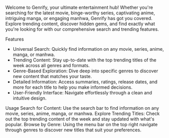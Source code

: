 Welcome to Genrify, your ultimate entertainment hub! Whether you're searching for the latest movie, binge-worthy series, captivating anime, intriguing manga, or engaging manhwa, Genrify has got you covered. Explore trending content, discover hidden gems, and find exactly what you're looking for with our comprehensive search and trending features.

Features
- Universal Search: Quickly find information on any movie, series, anime, manga, or manhwa.
- Trending Content: Stay up-to-date with the top trending titles of the week across all genres and formats.
- Genre-Based Exploration: Dive deep into specific genres to discover new content that matches your taste.
- Detailed Information: Access summaries, ratings, release dates, and more for each title to help you make informed decisions.
- User-Friendly Interface: Navigate effortlessly through a clean and intuitive design.
  
Usage
Search for Content: Use the search bar to find information on any movie, series, anime, manga, or manhwa.
Explore Trending Titles: Check out the top trending content of the week and stay updated with what's popular.
Browse by Genre: Using the menu bar on the top right navigate through genres to discover new titles that suit your preferences.
